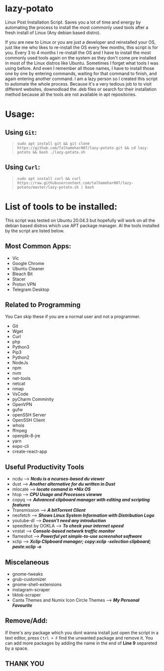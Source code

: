 # lazy-potato

Linux Post Installation Script. Saves you a lot of time and energy by automating the process to install the most commonly used tools after a fresh install of Linux (Any debian based distro). 


If you are new to Linux or you are just a developer and reinstalled your OS, just like me who likes to re-install the OS every few months, this script is for you. Every 3 to 4 months I re-install the OS and I have to install the most commonly used tools again on the system as they don't come pre installed in most of the Linux distros like Ubuntu. Sometimes I forget what tools I was using before. And even I remember all those names, I have to install those one by one by entering commands, waiting for that command to finish, and again entering another command. I am a lazy person so I created this script to automate the whole process. Because it's a very tedious job to to visit different websites, downodload the .deb files or search for their installation method because all the tools are not available in apt repositories.


# Usage:

## Using `Git`:
> ```sudo apt install git && git clone https://github.com/Talhamehar007/lazy-potato.git && cd lazy-potato && bash ./lazy-potato.sh```

## Using `Curl`:
> ```sudo apt install curl && curl https://raw.githubusercontent.com/talhamehar007/lazy-potato/master/lazy-potato.sh | bash```


# List of tools to be installed:
This script was tested on Ubuntu 20.04.3 but hopefully will work on all the debian based distros which use APT package manager. Al the tools installed by the script are listed below. 

## Most Common Apps:
* Vlc 
* Google Chrome
* Ubuntu Cleaner
* Bleach Bit
* Stacer
* Proton VPN
* Telegram Desktop

## Related to Programming
You Can skip these if you are a normal user and not a programmer.
* Git
* Wget
* Curl
* php
* Python3
* Pip3
* Python2
* NodeJs
* npm
* nvm
* net-tools
* netcat
* nmap
* VsCode
* pyCharm Comminity
* OpenVPN
* gufw 
* openSSH Server
* OpenSSH Client
* whois
* ffmpeg
* openjdk-8-jre
* yarn
* expo-cli
* create-react-app

## Useful Productivity Tools
* ncdu  --> **_Ncdu is a ncurses-based du viewer_**
* dust  --> **_Another alternative for du written in Dust_**
* mlocate --> **_locate comand in *Nix OS_**
* htop  --> **_CPU Usage and Processes viewwe_**
* copyq --> **_Advanced clipboard manager with editing and scripting features_**
* Transmission --> **_A bitTorrent Client_**
* neofetch  --> **_Shows Linux System Information with Distribution Logo_**
* youtube-dl --> **_Doesn't need any introduction_**
* speedtest by OOKLA --> **_To check your internet speed_**
* vnstat  --> **_Console-based network traffic monitor_**
* flameshot --> **_Powerful yet simple-to-use screenshot software_**
* xclip --> **_Xclip Clipboard manager; copy:xclip -selection clipboard; paste:xclip -o_**


## Miscelaneous
* gnome-tweaks 
* grub-customizer
* gnome-shell-extensions
* instagram-scraper
* tiktok-scraper
* Canta Themes and Numix Icon Circle Themes --> **_My Personal Favourite_**


## Remove/Add:
If there's any package which you dont wanna install just open the script in a text editor, press `Ctrl + F` find the unwanted package and remove it. You can add more packages by adding the name in the end of **Line 9** separeted by a space.

## THANK YOU
